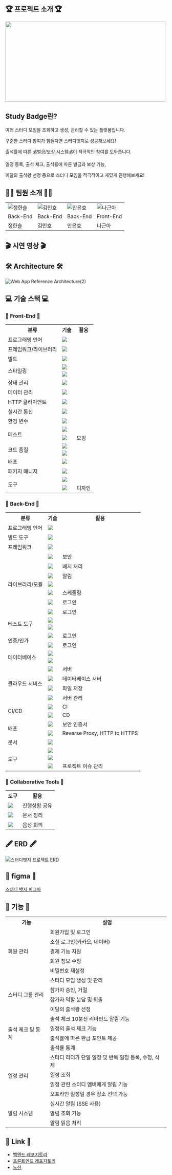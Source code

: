 
## 🏆 프로젝트 소개 🏆
<img src="https://github.com/user-attachments/assets/bee0203a-c00e-4617-a35d-e8d08f0ee8b6" width="500" height="250">

## Study Badge란?
여러 스터디 모임을 조회하고 생성, 관리할 수 있는 플랫폼입니다.

꾸준한 스터디 참여가 힘들다면 스터디뱃지로 성공해보세요!

출석률에 따른 💰벌금/보상 시스템💰이 적극적인 참여를 도와줍니다.

일정 등록, 출석 체크, 출석률에 따른 벌금과 보상 기능, 

이달의 출석왕 선정 등으로 스터디 모임을 적극적이고 재밌게 진행해보세요!

## 👨‍💻 팀원 소개 👨‍💻

|            |           |           |           |
|------------|-----------|-----------|-----------|
| ![정한슬](https://avatars.githubusercontent.com/u/94779505?v=4) | ![김민호](https://avatars.githubusercontent.com/u/100666180?v=4) | ![안윤호](https://avatars.githubusercontent.com/u/103429818?v=4) | ![나근아](https://avatars.githubusercontent.com/u/155413929?v=4) 
| Back-End   | Back-End  | Back-End  | Front-End |
| 정한슬     | 김민호    | 안윤호    | 나근아    |

## 🎬 시연 영상 🎬

## 🛠 Architecture 🛠

![Web App Reference Architecture(2)](https://github.com/user-attachments/assets/319a6d1a-7115-47c2-adb1-3b2fa186ff68)

## 💻 기술 스택 💻

### 🌟 Front-End 🌟
<table>
  <tr>
    <th>분류</th>
    <th>기술</th>
    <th>활용</th>
  </tr>
  <tr>
    <td>프로그래밍 언어</td>
    <td><img src="https://img.shields.io/badge/TypeScript-3178C6?style=for-the-badge&logo=typescript&logoColor=white"/></td>
    <td></td>
  </tr>
  <tr>
    <td>프레임워크/라이브러리</td>
    <td><img src="https://img.shields.io/badge/React-61DAFB?style=for-the-badge&logo=react&logoColor=black"/></td>
    <td></td>
  </tr>
  <tr>
    <td>빌드</td>
    <td><img src="https://img.shields.io/badge/Vite-646CFF?style=for-the-badge&logo=vite&logoColor=white"/></td>
    <td></td>
  </tr>
  <tr>
    <td rowspan="2">스타일링</td>
    <td><img src="https://img.shields.io/badge/tailwindcss-06B6D4?style=for-the-badge&logo=tailwindcss&logoColor=white"/></td>
    <td></td>
  </tr>
  <tr>
    <td><img src="https://img.shields.io/badge/Styled--Components-DB7093?style=for-the-badge&logo=styled-components&logoColor=white"/></td>
    <td></td>
  </tr>
  <tr>
    <td>상태 관리</td>
    <td><img src="https://img.shields.io/badge/Zustand-000000?style=for-the-badge&logo=zustand&logoColor=white"/></td>
    <td></td>
  </tr>
  <tr>
    <td>데이터 관리</td>
    <td><img src="https://img.shields.io/badge/React--Query-FF4154?style=for-the-badge&logo=react-query&logoColor=white"/></td>
    <td></td>
  </tr>
  <tr>
    <td>HTTP 클라이언트</td>
    <td><img src="https://img.shields.io/badge/Axios-5A29E4?style=for-the-badge&logo=axios&logoColor=white"/></td>
    <td></td>
  </tr>
  <tr>
    <td>실시간 통신</td>
    <td><img src="https://img.shields.io/badge/SSE-1E90FF?style=for-the-badge&logoColor=white"/></td>
    <td></td>
  </tr>
  <tr>
    <td>환경 변수</td>
    <td><img src="https://img.shields.io/badge/dotenv-ECD53F?style=for-the-badge&logoColor=black"/></td>
    <td></td>
  </tr>
  <tr>
    <td rowspan="2">테스트 </td>
    <td><img src="https://img.shields.io/badge/Vitest-6E9F18?style=for-the-badge&logo=vitest&logoColor=white"/></td>
    <td></td>
    <tr>
    <td><img src="https://img.shields.io/badge/MSW-000000?style=for-the-badge&logoColor=white"/></td>
    <td>모킹</td>
  </tr>
  </tr>
  <tr>
    <td rowspan="2">코드 품질</td>
    <td><img src="https://img.shields.io/badge/ESLint-4B32C3?style=for-the-badge&logo=eslint&logoColor=white"/></td>
    <td></td>
  </tr>
  <tr>
    <td><img src="https://img.shields.io/badge/Prettier-F7B93E?style=for-the-badge&logo=prettier&logoColor=black"/></td>
    <td></td>
  </tr>
  <tr>
    <td>배포</td>
    <td><img src="https://img.shields.io/badge/Vercel-000000?style=for-the-badge&logo=vercel&logoColor=white"/></td>
    <td></td>
  </tr>
  <tr>
    <td>패키지 매니저</td>
    <td><img src="https://img.shields.io/badge/NPM-CB3837?style=for-the-badge&logo=npm&logoColor=white"/></td>
    <td></td>
  </tr>
  <tr>
    <td rowspan="2"> 도구 </td>
      <td><img src="https://img.shields.io/badge/Visual_Studio_Code-007ACC?style=for-the-badge&logo=visual-studio-code&logoColor=white"/></td>
    <td></td>
  </tr>
  <tr>
    <td><img src="https://img.shields.io/badge/Figma-F24E1E?style=for-the-badge&logo=figma&logoColor=white"/></td>
    <td>디자인 </td>
  </tr>
</table>

### 🚀 Back-End 🚀
<table>
  <tr>
    <th>분류</th>
    <th>기술</th>
    <th>활용</th>
  </tr>
  <tr>
    <td rowspan="1">프로그래밍 언어</td>
    <td><img src="https://img.shields.io/badge/Java-ED8B00?style=for-the-badge&logo=java&logoColor=white"/></td>
    <td></td>
  </tr>
  <tr>
    <td rowspan="1">빌드 도구</td>
    <td><img src="https://img.shields.io/badge/Gradle-02303A?style=for-the-badge&logo=gradle&logoColor=white"/></td>
    <td></td>
  </tr>
    <tr>
    <td rowspan="1">프레임워크</td>
    <td><img src="https://img.shields.io/badge/Spring_Boot-6DB33F?style=for-the-badge&logo=spring-boot&logoColor=white"/></td>
    <td></td>
  </tr>
  <tr>
    <td rowspan="7">라이브러리/모듈</td>
    <td><img src="https://img.shields.io/badge/Spring_Security-6DB33F?style=for-the-badge&logo=spring-security&logoColor=white"/></td>
    <td>보안</td>
  </tr>
    <tr>
    <td><img src="https://img.shields.io/badge/Spring_Batch-6DB33F?style=for-the-badge&logo=spring&logoColor=white"/></td>
    <td>배치 처리</td>
  </tr>
  <tr>
    <td><img src="https://img.shields.io/badge/SSE-1E90FF?style=for-the-badge&logoColor=white"/></td>
    <td>알림</td>
  </tr>
  <tr>
    <td><img src="https://img.shields.io/badge/JPA(Hibernate)-59666C?style=for-the-badge&logo=hibernate&logoColor=white"/></td>
    <td></td>
  </tr>
  <tr>
    <td><img src="https://img.shields.io/badge/Quartz-1A1A1A?style=for-the-badge&logoColor=white"/></td>
    <td>스케줄링</td>
  </tr>
  <tr>
    <td><img src="https://img.shields.io/badge/JWT-000000?style=for-the-badge&logo=JSON%20web%20tokens&logoColor=white"/></td>
    <td>로그인</td>
  </tr>
  <tr>
    <td><img src="https://img.shields.io/badge/OAuth2-FF4B4B?style=for-the-badge&logo=oauth&logoColor=white"/></td>
    <td>로그인</td>
  </tr>
  <tr>
    <td rowspan="2">테스트 도구</td>
    <td><img src="https://img.shields.io/badge/JUnit5-25A162?style=for-the-badge&logo=junit5&logoColor=white"/></td>
    <td></td>
  </tr>
  <tr>
    <td><img src="https://img.shields.io/badge/Mockito-2C2255?style=for-the-badge&logo=mockito&logoColor=white"/></td>
    <td></td>
  </tr>
  <tr>
    <td rowspan="2">인증/인가</td>
    <td><img src="https://img.shields.io/badge/OAuth2-FF4B4B?style=for-the-badge&logo=oauth&logoColor=white"/></td>
    <td>로그인</td>
  </tr>
  <tr>
    <td><img src="https://img.shields.io/badge/JWT-000000?style=for-the-badge&logo=JSON%20web%20tokens&logoColor=white"/></td>
    <td>로그인</td>
  </tr>
  <tr>
    <td rowspan="2">데이터베이스</td>
    <td><img src="https://img.shields.io/badge/MariaDB-003545?style=for-the-badge&logo=mariadb&logoColor=white"/></td>
    <td></td>
  </tr>
  <tr>
    <td><img src="https://img.shields.io/badge/Redis-DC382D?style=for-the-badge&logo=redis&logoColor=white"/></td>
    <td></td>
  </tr>
  <tr>
    <td rowspan="4">클라우드 서비스</td>
    <td><img src="https://img.shields.io/badge/AWS_EC2-FF9900?style=for-the-badge&logo=amazon-ec2&logoColor=white"/></td>
    <td>서버</td>
  </tr>
  <tr>
    <td><img src="https://img.shields.io/badge/AWS_RDS-527FFF?style=for-the-badge&logo=amazon-rds&logoColor=white"/></td>
    <td>데이터베이스 서버</td>
  </tr>
  <tr>
    <td><img src="https://img.shields.io/badge/AWS_S3-569A31?style=for-the-badge&logo=amazon-s3&logoColor=white"/></td>
    <td>파일 저장</td>
  </tr>
  <tr>
    <td><img src="https://img.shields.io/badge/Ubuntu-E95420?style=for-the-badge&logo=ubuntu&logoColor=white"/></td>
    <td>서버 관리</td>
  </tr>
  <tr>
    <td rowspan="2">CI/CD</td>
    <td><img src="https://img.shields.io/badge/GitHub_Actions-2088FF?style=for-the-badge&logo=github-actions&logoColor=white"/></td>
    <td>CI</td>
  <tr>
    <td><img src="https://img.shields.io/badge/AWS_CodeDeploy-232F3E?style=for-the-badge&logo=aws-code-deploy&logoColor=white"/></td>
    <td>CD</td>
  </tr>
  </tr>
   <tr>
    <td rowspan="2">배포</td>
    <td><img src="https://img.shields.io/badge/SSL/TLS-008000?style=for-the-badge&logo=letsencrypt&logoColor=white"/></td>
    <td>보안 인증서</td>
  </tr>
  <tr>
    <td><img src="https://img.shields.io/badge/Nginx-009639?style=for-the-badge&logo=nginx&logoColor=white"/></td>
    <td>Reverse Proxy, HTTP to HTTPS</td>
  </tr>
    <tr>
    <td rowspan="1">문서</td>
    <td><img src="https://img.shields.io/badge/Swagger-85EA2D?style=for-the-badge&logo=swagger&logoColor=white"/></td>
    <td></td>
  </tr>
    <tr>
    <td rowspan="3">도구</td>
    <td><img src="https://img.shields.io/badge/IntelliJ-000000?style=for-the-badge&logo=intellij-idea&logoColor=white"/></td>
    <td></td>
  </tr>
  <tr>
    <td><img src="https://img.shields.io/badge/Postman-FF6C37?style=for-the-badge&logo=postman&logoColor=white"/></td>
    <td></td>
  </tr>
  <tr>
    <td><img src="https://img.shields.io/badge/Jira-0052CC?style=for-the-badge&logo=jira&logoColor=white"/></td>
    <td>프로젝트 이슈 관리</td>
  </tr>
</table>

### 🤝 Collaborative Tools 🤝
<table>
  <tr>
    <th>도구</th>
    <th>활용</th>
  </tr>
  <tr>
    <td><img src="https://img.shields.io/badge/Slack-4A154B?style=for-the-badge&logo=slack&logoColor=white"/></td>
    <td>진행상황 공유</td>
  </tr>
  <tr>
    <td><img src="https://img.shields.io/badge/Notion-000000?style=for-the-badge&logo=notion&logoColor=white"/></td>
    <td>문서 정리</td>
  </tr>
  <tr>
    <td><img src="https://img.shields.io/badge/Discord-5865F2?style=for-the-badge&logo=discord&logoColor=white"/></td>
    <td>음성 회의</td>
  </tr>
</table>

## 🖋️ ERD 🖋️
![스터디뱃지 프로젝트 ERD](https://github.com/user-attachments/assets/ea2466c0-7480-4b42-bdf5-81e799b3f408)

## 🎨 figma 🎨
[스터디 뱃지 피그마](https://www.figma.com/design/UGNhLngQ3tK0paJnMGjCwU/StudyBadge?node-id=0-1)


## 🌠 기능 🌠
<table>
  <tr>
    <th>기능</th>
    <th>설명</th>
  </tr>
  <tr>
    <td rowspan="5">회원 관리</td>
    <td>회원가입 및 로그인</td>
  </tr>
  <tr>
    <td>소셜 로그인(카카오, 네이버)</td>
  </tr>
  <tr>
    <td>결제 기능 지원</td>
  </tr>
  <tr>
    <td>회원 정보 수정</td>
  </tr>
    <tr>
    <td>비밀번호 재설정</td>
  </tr>
  <tr>
    <td rowspan="4">스터디 그룹 관리</td>
    <td>스터디 모임 생성 및 관리</td>
  </tr>
  <tr>
    <td>참가자 승인, 거절 </td>
  </tr>
  <tr>
    <td>참가자 역할 분담 및 퇴출 </td>
  </tr>
  <tr>
    <td>이달의 출석왕 선정</td>
  </tr>
  <tr>
    <td rowspan="4">출석 체크 및 통계</td>
    <td>출석 체크 10분전 리마인드 알림 기능</td>
  </tr>
  <tr>
    <td>일정의 출석 체크 기능</td>
  </tr>
  <tr>
    <td>출석률에 따른 환급 포인트 제공</td>
  </tr>
  <tr>
    <td>출석률 통계</td>
  </tr>
  <tr>
    <td rowspan="4">일정 관리</td>
    <td>스터디 리더가 단일 일정 및 반복 일정 등록, 수정, 삭제</td>
  </tr>
    <tr>
    <td> 일정 조회 </td>
  </tr>
  <tr>
    <td>일정 관련 스터디 멤버에게 알림 기능</td>
  </tr>
  <tr>
    <td>오프라인 일정일 경우 장소 선택 가능</td>
  </tr>
  <tr>
    <td rowspan="3">알림 시스템</td>
    <td>실시간 알림 (SSE 사용)</td>
  </tr>
  <tr>
    <td>알림 조회 기능</td>
  </tr>
  <tr>
    <td>알림 읽음 처리</td>
  </tr>
</table>

## 🔗 Link 🔗
- [백엔드 레포지토리](https://github.com/StudyBadge-TenTen/StudyBadge_BE)
- [프론트엔드 레포지토리](https://github.com/StudyBadge-TenTen/StudyBadge_FE)
- [노션](https://www.notion.so/na-s-note-page/StudyBadge-88869c57effe4ef2a33ea393c594bcf4?pvs=4)
